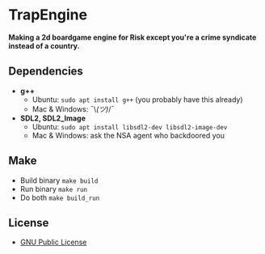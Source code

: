 # TrapEngine
**Making a 2d boardgame engine for Risk except you're a crime syndicate instead of a country.**

## Dependencies
* **g++**
  - Ubuntu: ```sudo apt install g++``` (you probably have this already)
  - Mac & Windows: ¯\\_(ツ)_/¯
* **SDL2, SDL2_Image**
  - Ubuntu: ``` sudo apt install libsdl2-dev libsdl2-image-dev ```
  - Mac & Windows: ask the NSA agent who backdoored you

## Make
* Build binary ```make build```
* Run binary ```make run```
* Do both ```make build_run```

## License
* [GNU Public License](./LICENSE.md "GPLv3")